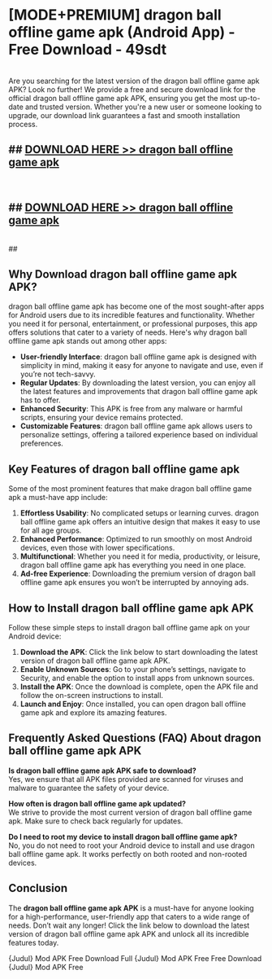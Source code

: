 # [MODE+PREMIUM] dragon ball offline game apk (Android App) - Free Download - 49sdt <br>
<br>
Are you searching for the latest version of the dragon ball offline game apk APK? Look no further! We provide a free and secure download link for the official dragon ball offline game apk APK, ensuring you get the most up-to-date and trusted version. Whether you're a new user or someone looking to upgrade, our download link guarantees a fast and smooth installation process.


## ##  [DOWNLOAD HERE >> dragon ball offline game apk](http://freeplayer.one?title=dragon_ball_offline_game_apk&ref=git)
  <br>

##  ## [DOWNLOAD HERE >> dragon ball offline game apk](http://freeplayer.one?title=dragon_ball_offline_game_apk&ref=git)
  <br>
  ##



## Why Download dragon ball offline game apk APK?

dragon ball offline game apk has become one of the most sought-after apps for Android users due to its incredible features and functionality. Whether you need it for personal, entertainment, or professional purposes, this app offers solutions that cater to a variety of needs. Here's why dragon ball offline game apk stands out among other apps:

- **User-friendly Interface**: dragon ball offline game apk is designed with simplicity in mind, making it easy for anyone to navigate and use, even if you’re not tech-savvy.
- **Regular Updates**: By downloading the latest version, you can enjoy all the latest features and improvements that dragon ball offline game apk has to offer.
- **Enhanced Security**: This APK is free from any malware or harmful scripts, ensuring your device remains protected.
- **Customizable Features**: dragon ball offline game apk allows users to personalize settings, offering a tailored experience based on individual preferences.

## Key Features of dragon ball offline game apk

Some of the most prominent features that make dragon ball offline game apk a must-have app include:

1. **Effortless Usability**: No complicated setups or learning curves. dragon ball offline game apk offers an intuitive design that makes it easy to use for all age groups.
2. **Enhanced Performance**: Optimized to run smoothly on most Android devices, even those with lower specifications.
3. **Multifunctional**: Whether you need it for media, productivity, or leisure, dragon ball offline game apk has everything you need in one place.
4. **Ad-free Experience**: Downloading the premium version of dragon ball offline game apk ensures you won’t be interrupted by annoying ads.

## How to Install dragon ball offline game apk APK

Follow these simple steps to install dragon ball offline game apk on your Android device:

1. **Download the APK**: Click the link below to start downloading the latest version of dragon ball offline game apk APK.
2. **Enable Unknown Sources**: Go to your phone’s settings, navigate to Security, and enable the option to install apps from unknown sources.
3. **Install the APK**: Once the download is complete, open the APK file and follow the on-screen instructions to install.
4. **Launch and Enjoy**: Once installed, you can open dragon ball offline game apk and explore its amazing features.

## Frequently Asked Questions (FAQ) About dragon ball offline game apk APK

**Is dragon ball offline game apk APK safe to download?**  
Yes, we ensure that all APK files provided are scanned for viruses and malware to guarantee the safety of your device.

**How often is dragon ball offline game apk updated?**  
We strive to provide the most current version of dragon ball offline game apk. Make sure to check back regularly for updates.

**Do I need to root my device to install dragon ball offline game apk?**  
No, you do not need to root your Android device to install and use dragon ball offline game apk. It works perfectly on both rooted and non-rooted devices.

## Conclusion

The **dragon ball offline game apk APK** is a must-have for anyone looking for a high-performance, user-friendly app that caters to a wide range of needs. Don’t wait any longer! Click the link below to download the latest version of dragon ball offline game apk APK and unlock all its incredible features today.

{Judul} Mod APK Free
Download Full {Judul} Mod APK Free
Free Download {Judul} Mod APK Free

